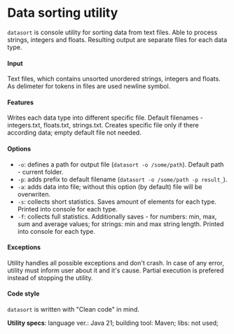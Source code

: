 # Data sorting utility
`datasort` is console utility for sorting data from text files. Able to process strings, integers and floats.
Resulting output are separate files for each data type.

#### Input
Text files, which contains unsorted unordered strings, integers and floats. As delimeter for tokens in files are used newline symbol.

#### Features
Writes each data type into different specific file. Default filenames - integers.txt, floats.txt, strings.txt.
Creates specific file only if there according data; empty default file not needed. 

#### Options
- `-o`: defines a path for output file (`datasort -o /some/path`). Default path - current folder.
- `-p`: adds prefix to default filename (`datasort -o /some/path -p result_`).
- `-a`: adds data into file; without this option (by default) file will be overwriten.
- `-s`: collects short statistics. Saves amount of elements for each type. Printed into console for each type.
- `-f`: collects full statistics. Additionally saves - for numbers: min, max, sum and average values;
for strings: min and max string length. Printed into console for each type.

#### Exceptions
Utility handles all possible exceptions and don't crash. In case of any error, utility must inform user about it
and it's cause. Partial execution is prefered instead of stopping the utility.

#### Code style
`datasort` is written with "Clean code" in mind.

**Utility specs**:
language ver.: Java 21;
building tool: Maven;
libs: not used;
